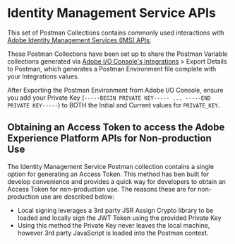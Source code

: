 # Identity Management Service APIs

This set of Postman Collections contains commonly used interactions with [Adobe Identity Management Services (IMS) APIs](https://www.adobe.io/authentication/auth-methods.html#!AdobeDocs/adobeio-auth/master/AuthenticationOverview/AuthenticationGuide.md);

These Postman Collections have been set up to share the Postman Variable collections generated via [Adobe I/O Console's Integrations](https://console.adobe.io/integrations) > Export Details to Postman, which generates a Postman Environment file complete with your Integrations values.

After Exporting the Postman Environment from Adobe I/O Console, ensure you add your Private Key (`-----BEGIN PRIVATE KEY----- ... -----END PRIVATE KEY-----`) to BOTH the Initial and Current values for `PRIVATE_KEY`.


## Obtaining an Access Token to access the Adobe Experience Platform APIs for Non-production Use

The Identity Management Service Postman collection contains a single option for generating an Access Token. This method has ben built for develop convenience and provides a quick way for developers to obtain an Access Token for non-production use. The reasons these are for non-production use are described below:

- Local signing leverages a 3rd party JSR Assign Crypto library to be loaded and locally sign the JWT Token using the provided Private Key
- Using this method the Private Key never leaves the local machine, however 3rd party JavaScript is loaded into the Postman context.



